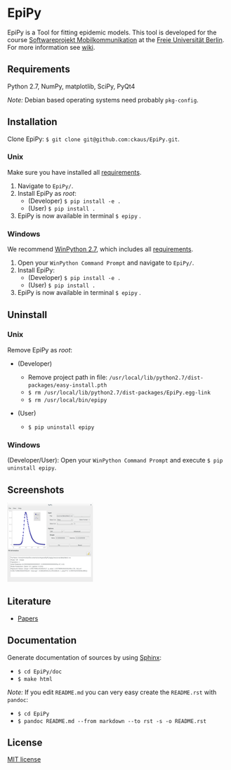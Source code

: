 # EpiPy
EpiPy is a Tool for fitting epidemic models. This tool is developed for the course [Softwareprojekt Mobilkommunikation][1] at the [Freie Universität Berlin][2]. For more information see [wiki][3].

## Requirements
Python 2.7, NumPy, matplotlib, SciPy, PyQt4

*Note:* Debian based operating systems need probably `pkg-config`.

## Installation
Clone EpiPy: `$ git clone git@github.com:ckaus/EpiPy.git`.

### Unix
Make sure you have installed all [requirements](#requirements).

1. Navigate to `EpiPy/`.
2. Install EpiPy as *root*:
	* (Developer) `$ pip install -e .`
	* (User) `$ pip install .`
3. EpiPy is now available in terminal `$ epipy` .

### Windows
We recommend [WinPython 2.7][4], which includes all [requirements](#requirements).

1. Open your `WinPython Command Prompt` and navigate to `EpiPy/`.
2. Install EpiPy:
	* (Developer) `$ pip install -e .`
	* (User) `$ pip install .`
3. EpiPy is now available in terminal `$ epipy` .

## Uninstall

### Unix
Remove EpiPy as *root*:

* (Developer)
    * Remove project path in file: `/usr/local/lib/python2.7/dist-packages/easy-install.pth`
    * `$ rm /usr/local/lib/python2.7/dist-packages/EpiPy.egg-link`
    * `$ rm /usr/local/bin/epipy`

* (User)
    * `$ pip uninstall epipy`

### Windows
(Developer/User): Open your `WinPython Command Prompt` and execute `$ pip uninstall epipy`.

## Screenshots
![Debian](https://github.com/ckaus/EpiPy/blob/master/doc/screenshots/epipy_alpha_debian.png "Debian")

## Literature

* [Papers][5]

## Documentation
Generate documentation of sources by using [Sphinx][6]:

* `$ cd EpiPy/doc`
* `$ make html`

*Note:* If you edit `README.md` you can very easy create the `README.rst` with `pandoc`:

* `$ cd EpiPy`
* `$ pandoc README.md --from markdown --to rst -s -o README.rst`

## License
[MIT license][7]


[1]: http://www.mi.fu-berlin.de/inf/groups/ag-tech/teaching/2015-16_WS/P_19308912_Softwareprojekt_Mobilkommunikation/index.html "Course"
[2]: http://www.fu-berlin.de/en/index.html "FU Berlin"
[3]: https://github.com/ckaus/EpiPy/wiki "wiki"
[4]: http://sourceforge.net/projects/winpython/files/WinPython_2.7/2.7.10.3/ "WinPython 2.7"
[5]: https://www.dropbox.com/sh/3gtnm32uq6nn0cu/AAAbHY9DkdnRPuZo-vePaO1Fa?dl=0 "Paper"
[6]: http://sphinx-doc.org/ "Sphinx"
[7]: https://github.com/ckaus/EpiPy/blob/master/LICENSE "MIT license"
